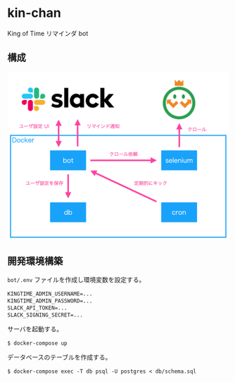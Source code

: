 # kin-chan
King of Time リマインダ bot

## 構成
![](architecture.png)

## 開発環境構築
`bot/.env` ファイルを作成し環境変数を設定する。

``` :.env
KINGTIME_ADMIN_USERNAME=...
KINGTIME_ADMIN_PASSWORD=...
SLACK_API_TOKEN=...
SLACK_SIGNING_SECRET=...
```

サーバを起動する。

``` console
$ docker-compose up
```

データベースのテーブルを作成する。

``` console
$ docker-compose exec -T db psql -U postgres < db/schema.sql
```